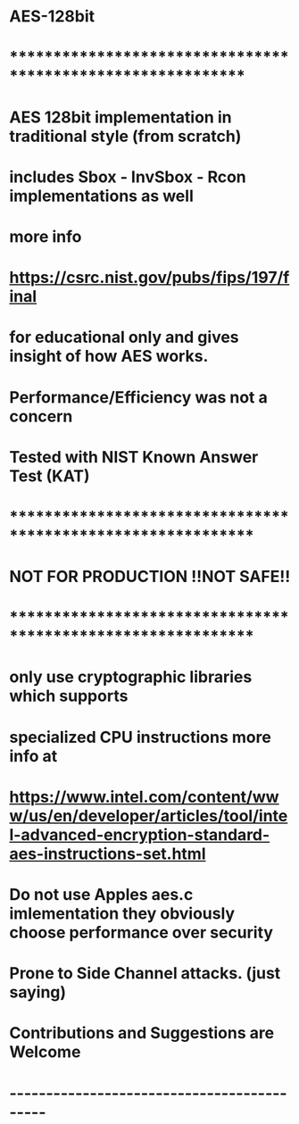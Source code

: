 # AES-128bit

# ***********************************************************
# AES 128bit implementation in traditional style (from scratch)
# includes Sbox - InvSbox - Rcon implementations as well
# more info
# https://csrc.nist.gov/pubs/fips/197/final
#
# for educational only and gives insight of how AES works.
# Performance/Efficiency was not a concern
# Tested with NIST Known Answer Test (KAT)
# ************************************************************
#
#       NOT FOR PRODUCTION !!NOT SAFE!! 
# 
# ************************************************************
# only use cryptographic libraries which supports 
# specialized CPU instructions more info at
# https://www.intel.com/content/www/us/en/developer/articles/tool/intel-advanced-encryption-standard-aes-instructions-set.html
#
# Do not use Apples aes.c imlementation they obviously choose performance over security
# Prone to Side Channel attacks. (just saying)
# 
# Contributions and Suggestions are Welcome 
# -------------------------------------------
